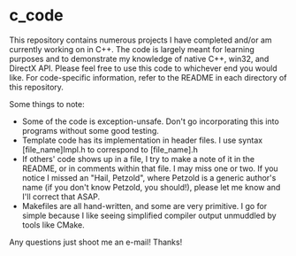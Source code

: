 # c_code
This repository contains numerous projects I have completed and/or am currently working on in C++.  The code is largely meant
for learning purposes and to demonstrate my knowledge of native C++, win32, and DirectX API.  Please feel free to use
this code to whichever end you would like.  For code-specific information, refer to the README in each directory of this repository. 

Some things to note:  
- Some of the code is exception-unsafe.  Don't go incorporating this into programs without some good testing.
- Template code has its implementation in header files. I use syntax [file_name]Impl.h to correspond to [file_name].h
- If others' code shows up in a file, I try to make a note of it in the README, or in comments within that file.  I may miss one or two.  If you notice I missed an "Hail, Petzold", where Petzold is a generic author's name (if you don't know Petzold, you should!), please let me know and I'll correct that ASAP.
- Makefiles are all hand-written, and some are very primitive.  I go for simple because I like seeing simplified compiler output unmuddled by tools like CMake.  

Any questions just shoot me an e-mail!  Thanks!
